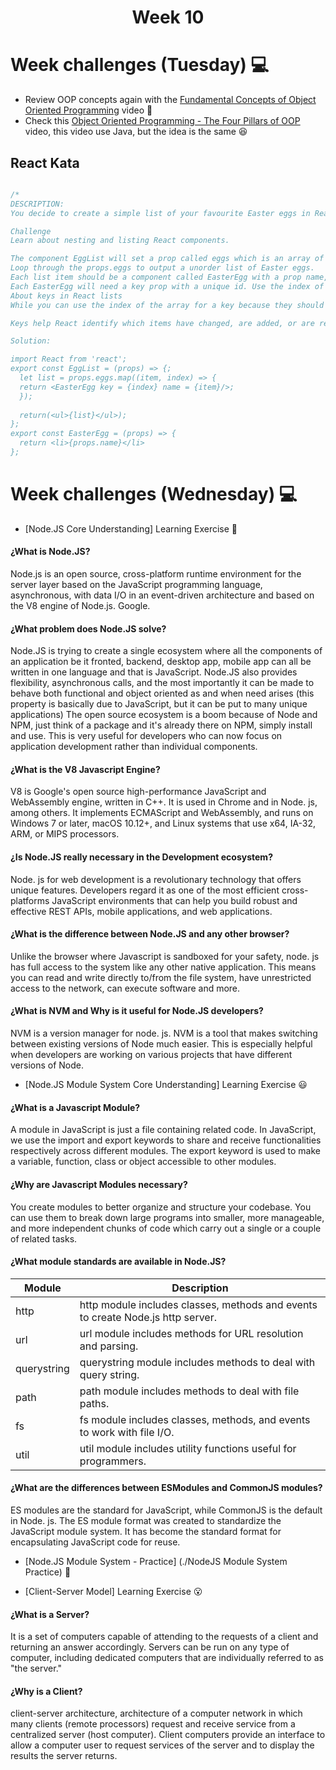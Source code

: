 <h1 align="center">Week 10</h1>



# Week challenges (Tuesday) 💻

- Review OOP concepts again with the [Fundamental Concepts of Object Oriented Programming](https://www.youtube.com/watch?v=m_MQYyJpIjg) video 🥰
- Check this [Object Oriented Programming - The Four Pillars of OOP](https://www.youtube.com/watch?v=1ONhXmQuWP8) video, this video use Java, but the idea is the same 😆

## React Kata

``` typescript

/*
DESCRIPTION:
You decide to create a simple list of your favourite Easter eggs in React.

Challenge
Learn about nesting and listing React components.

The component EggList will set a prop called eggs which is an array of your favourite easter eggs e.g. "Lindt".
Loop through the props.eggs to output a unorder list of Easter eggs.
Each list item should be a component called EasterEgg with a prop name, to render the name in a li tag.
Each EasterEgg will need a key prop with a unique id. Use the index of the array for now.
About keys in React lists
While you can use the index of the array for a key because they should be unique among their siblings. However it is better to use unique values.

Keys help React identify which items have changed, are added, or are removed. Keys should be given to the elements inside the array to give the elements a stable identity.

Solution:

import React from 'react';
export const EggList = (props) => {;
  let list = props.eggs.map((item, index) => {
  return <EasterEgg key = {index} name = {item}/>;      
  });
  
  return(<ul>{list}</ul>);
};
export const EasterEgg = (props) => {
  return <li>{props.name}</li>
};

```

# Week challenges (Wednesday) 💻

- [Node.JS Core Understanding] Learning Exercise 🧠

#### ¿What is Node.JS?
Node.js is an open source, cross-platform runtime environment for the server layer based on the JavaScript programming language, asynchronous, with data I/O in an event-driven architecture and based on the V8 engine of Node.js. Google.
#### ¿What problem does Node.JS solve?
Node.JS is trying to create a single ecosystem where all the components of an application be it fronted, backend, desktop app, mobile app can all be written in one language and that is JavaScript.
Node.JS also provides flexibility, asynchronous calls, and the most importantly it can be made to behave both functional and object oriented as and when need arises (this property is basically due to JavaScript, but it can be put to many unique applications)
The open source ecosystem is a boom because of Node and NPM, just think of a package and it's already there on NPM, simply install and use. This is very useful for developers who can now focus on application development rather than individual components.
#### ¿What is the V8 Javascript Engine?
V8 is Google's open source high-performance JavaScript and WebAssembly engine, written in C++. It is used in Chrome and in Node. js, among others. It implements ECMAScript and WebAssembly, and runs on Windows 7 or later, macOS 10.12+, and Linux systems that use x64, IA-32, ARM, or MIPS processors.
#### ¿Is Node.JS really necessary in the Development ecosystem?
Node. js for web development is a revolutionary technology that offers unique features. Developers regard it as one of the most efficient cross-platforms JavaScript environments that can help you build robust and effective REST APIs, mobile applications, and web applications.
#### ¿What is the difference between Node.JS and any other browser?
Unlike the browser where Javascript is sandboxed for your safety, node. js has full access to the system like any other native application. This means you can read and write directly to/from the file system, have unrestricted access to the network, can execute software and more.
#### ¿What is NVM and Why is it useful for Node.JS developers?
NVM is a version manager for node. js. NVM is a tool that makes switching between existing versions of Node much easier. This is especially helpful when developers are working on various projects that have different versions of Node.
 
 - [Node.JS Module System Core Understanding] Learning Exercise 😃
 
 #### ¿What is a Javascript Module?
A module in JavaScript is just a file containing related code. In JavaScript, we use the import and export keywords to share and receive functionalities respectively across different modules. The export keyword is used to make a variable, function, class or object accessible to other modules.
 #### ¿Why are Javascript Modules necessary?
You create modules to better organize and structure your codebase. You can use them to break down large programs into smaller, more manageable, and more independent chunks of code which carry out a single or a couple of related tasks.
#### ¿What module standards are available in Node.JS?

| Module| Description|
| ----- | ---- |
| http | 	http module includes classes, methods and events to create Node.js http server. |
| url | 	url module includes methods for URL resolution and parsing. |
| querystring | querystring module includes methods to deal with query string. |
| path | path module includes methods to deal with file paths. |
| fs | 	fs module includes classes, methods, and events to work with file I/O. |
| util | 	util module includes utility functions useful for programmers. |


#### ¿What are the differences between ESModules and CommonJS modules?
ES modules are the standard for JavaScript, while CommonJS is the default in Node. js. The ES module format was created to standardize the JavaScript module system. It has become the standard format for encapsulating JavaScript code for reuse.

- [Node.JS Module System - Practice] (./NodeJS Module System Practice) 🙉


- [Client-Server Model] Learning Exercise 😮
#### ¿What is a Server?

It is a set of computers capable of attending to the requests of a client and returning an answer accordingly. Servers can be run on any type of computer, including dedicated computers that are individually referred to as "the server."

#### ¿Why is a Client?

client-server architecture, architecture of a computer network in which many clients (remote processors) request and receive service from a centralized server (host computer). Client computers provide an interface to allow a computer user to request services of the server and to display the results the server returns.






